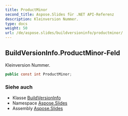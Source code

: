 ```yaml
---
title: ProductMinor
second_title: Aspose.Slides für .NET API-Referenz
description: Kleinversion Nummer.
type: docs
weight: 50
url: /de/aspose.slides/buildversioninfo/productminor/
---
```


## BuildVersionInfo.ProductMinor-Feld

Kleinversion Nummer.

```csharp
public const int ProductMinor;
```

### Siehe auch

* Klasse [BuildVersionInfo](../../buildversioninfo)
* Namespace [Aspose.Slides](../../buildversioninfo)
* Assembly [Aspose.Slides](../../../)

<!-- DO NOT EDIT: generiert von xmldocmd für Aspose.Slides.dll -->